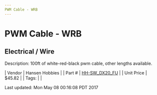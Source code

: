 ```yaml
---
PWM Cable - WRB
---
```

# PWM Cable - WRB
## Electrical / Wire
Description: 	100ft of white-red-black pwm cable, other lengths available. 

| Vendor | Hansen Hobbies | 
| Part # | [HH-SW_DX20_FU](http://www.hansenhobbies.com/products/connectors/wire/servo/sw_dx20_fu/) | 
| Unit Price | $45.82 | 
| Tags: |  | 

Last updated: Mon May 08 00:16:08 PDT 2017